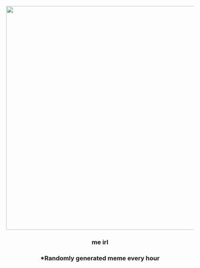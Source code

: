 <p align="center">
        <img src="https://i.redd.it/x7cywbtnbsu91.jpg" width="600" height="600">
        </p>
        <h3 align="center">me irl</h3>
        <h3 align="center">*Randomly generated meme every hour</h3>
    